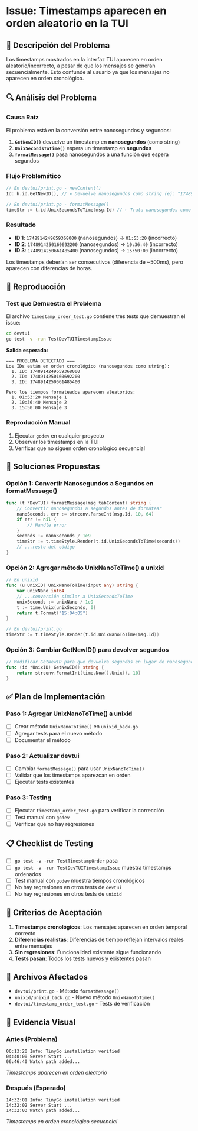 # Issue: Timestamps aparecen en orden aleatorio en la TUI

## 🐛 Descripción del Problema

Los timestamps mostrados en la interfaz TUI aparecen en orden aleatorio/incorrecto, a pesar de que los mensajes se generan secuencialmente. Esto confunde al usuario ya que los mensajes no aparecen en orden cronológico.

## 🔍 Análisis del Problema

### Causa Raíz
El problema está en la conversión entre nanosegundos y segundos:

1. **`GetNewID()`** devuelve un timestamp en **nanosegundos** (como string)
2. **`UnixSecondsToTime()`** espera un timestamp en **segundos** 
3. **`formatMessage()`** pasa nanosegundos a una función que espera segundos

### Flujo Problemático
```go
// En devtui/print.go - newContent()
Id: h.id.GetNewID(), // ← Devuelve nanosegundos como string (ej: "1748914249659368000")

// En devtui/print.go - formatMessage()  
timeStr := t.id.UnixSecondsToTime(msg.Id) // ← Trata nanosegundos como segundos
```

### Resultado
- **ID 1**: `1748914249659368000` (nanosegundos) → `01:53:20` (incorrecto)
- **ID 2**: `1748914250160692200` (nanosegundos) → `10:36:40` (incorrecto)  
- **ID 3**: `1748914250661485400` (nanosegundos) → `15:50:00` (incorrecto)

Los timestamps deberían ser consecutivos (diferencia de ~500ms), pero aparecen con diferencias de horas.

## 🧪 Reproducción

### Test que Demuestra el Problema
El archivo `timestamp_order_test.go` contiene tres tests que demuestran el issue:

```bash
cd devtui
go test -v -run TestDevTUITimestampIssue
```

**Salida esperada:**
```
=== PROBLEMA DETECTADO ===
Los IDs están en orden cronológico (nanosegundos como string):
  1. ID: 1748914249659368000
  2. ID: 1748914250160692200  
  3. ID: 1748914250661485400

Pero los tiempos formateados aparecen aleatorios:
  1. 01:53:20 Mensaje 1
  2. 10:36:40 Mensaje 2
  3. 15:50:00 Mensaje 3
```

### Reproducción Manual
1. Ejecutar `godev` en cualquier proyecto
2. Observar los timestamps en la TUI
3. Verificar que no siguen orden cronológico secuencial

## 🔧 Soluciones Propuestas

### Opción 1: Convertir Nanosegundos a Segundos en formatMessage()
```go
func (t *DevTUI) formatMessage(msg tabContent) string {
    // Convertir nanosegundos a segundos antes de formatear
    nanoSeconds, err := strconv.ParseInt(msg.Id, 10, 64)
    if err != nil {
        // Handle error
    }
    seconds := nanoSeconds / 1e9
    timeStr := t.timeStyle.Render(t.id.UnixSecondsToTime(seconds))
    // ...resto del código
}
```

### Opción 2: Agregar método UnixNanoToTime() a unixid
```go
// En unixid
func (u UnixID) UnixNanoToTime(input any) string {
    var unixNano int64
    // ...conversión similar a UnixSecondsToTime
    unixSeconds := unixNano / 1e9
    t := time.Unix(unixSeconds, 0)
    return t.Format("15:04:05")
}

// En devtui/print.go
timeStr := t.timeStyle.Render(t.id.UnixNanoToTime(msg.Id))
```

### Opción 3: Cambiar GetNewID() para devolver segundos
```go
// Modificar GetNewID para que devuelva segundos en lugar de nanosegundos
func (id *UnixID) GetNewID() string {
    return strconv.FormatInt(time.Now().Unix(), 10)
}
```

## ✅ Plan de Implementación

### Paso 1: Agregar UnixNanoToTime() a unixid
- [ ] Crear método `UnixNanoToTime()` en `unixid_back.go`
- [ ] Agregar tests para el nuevo método
- [ ] Documentar el método

### Paso 2: Actualizar devtui
- [ ] Cambiar `formatMessage()` para usar `UnixNanoToTime()` 
- [ ] Validar que los timestamps aparezcan en orden
- [ ] Ejecutar tests existentes

### Paso 3: Testing
- [ ] Ejecutar `timestamp_order_test.go` para verificar la corrección
- [ ] Test manual con `godev` 
- [ ] Verificar que no hay regresiones

## 📋 Checklist de Testing

- [ ] `go test -v -run TestTimestampOrder` pasa
- [ ] `go test -v -run TestDevTUITimestampIssue` muestra timestamps ordenados
- [ ] Test manual con `godev` muestra tiempos cronológicos
- [ ] No hay regresiones en otros tests de `devtui`
- [ ] No hay regresiones en otros tests de `unixid`

## 🎯 Criterios de Aceptación

1. **Timestamps cronológicos**: Los mensajes aparecen en orden temporal correcto
2. **Diferencias realistas**: Diferencias de tiempo reflejan intervalos reales entre mensajes
3. **Sin regresiones**: Funcionalidad existente sigue funcionando
4. **Tests pasan**: Todos los tests nuevos y existentes pasan

## 🔗 Archivos Afectados

- `devtui/print.go` - Método `formatMessage()`
- `unixid/unixid_back.go` - Nuevo método `UnixNanoToTime()`
- `devtui/timestamp_order_test.go` - Tests de verificación

## 📸 Evidencia Visual

### Antes (Problema)
```
06:13:20 Info: TinyGo installation verified
04:40:00 Server Start ...
06:46:40 Watch path added...
```
*Timestamps aparecen en orden aleatorio*

### Después (Esperado)  
```
14:32:01 Info: TinyGo installation verified
14:32:02 Server Start ...
14:32:03 Watch path added...
```
*Timestamps en orden cronológico secuencial*
